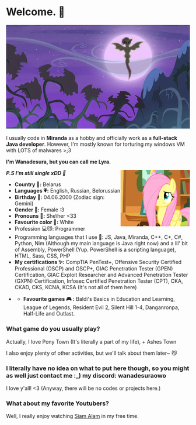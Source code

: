 # Welcome. 👋
![Wanadesura](https://github.com/Wanadesura/Wanadesura/blob/main/header.jpg)

I usually code in **Miranda** as a hobby and officially work as a **full-stack Java developer**.
However, I'm mostly known for torturing my windows VM with LOTS of malwares >;3

**I'm Wanadesura, but you can call me Lyra.**

<img align="right" alt="Wanadesura" width="190" src="https://github.com/Wanadesura/Wanadesura/blob/main/fluttershy.jpg" />

***P.S I'm still single xDD 🎀***

* **Country 🚩:** Belarus 
* **Languages 💗:** English, Russian, Belorussian
* **Birthday 🎂:** 04.06.2000 (Zodiac sign: Gemini)
* **Gender 🦇:** Female :3
* **Pronouns 🍷:** She\her <33
* **Favourite color 🤍:** White 
 * Profession 💻😼: Programmer
* Programming languages that I use 💜: JS, Java, Miranda, C++, C+, C#, Python, Nim (Although my main language is Java right now) and a lil' bit of Assembly, PowerShell (Yup. PowerShell is a scripting language), HTML, Sass, CSS, PHP
* **My certifications ✨:** CompTIA PenTest+, Offensive Security Certified Professional (OSCP) and OSCP+, GIAC Penetration Tester (GPEN) Certification, GIAC Exploit Researcher and Advanced Penetration Tester (GXPN) Certification, Infosec Certified Penetration Tester (CPT), CKA, CKAD, CKS, KCNA, KCSA (It's not all of them here)

- * **Favourite games 🎮 :** Baldi's Basics in Education and Learning, League of Legends, Resident Evil 2, Silent Hill 1-4, Danganronpa, Half-Life and Outlast.

### What game do you usually play?
Actually, I love Pony Town (It's literally a part of my life), + Ashes Town


I also enjoy plenty of other activities, but we'll talk about them later~ 😼

### I literally have no idea on what to put here though, so you might as well just contact me :_) my discord: wanadesuraowo
I love y'all! <3 (Anyway, there will be no codes or projects here.)

### What about my favorite Youtubers?

Well, I really enjoy watching [Siam Alam](https://www.youtube.com/@SiamAlamOfficial) in my free time.


